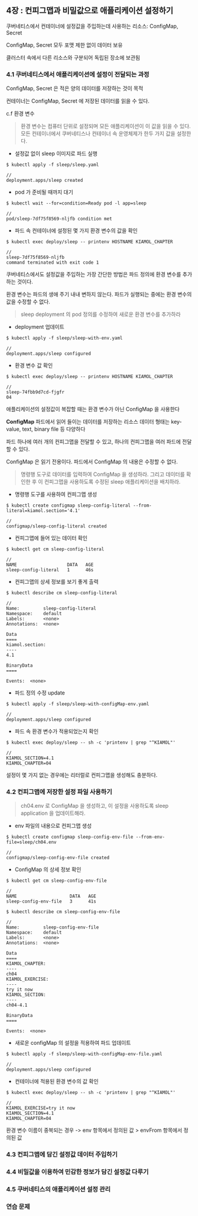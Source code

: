 ## 4장 : 컨피그맵과 비밀값으로 애플리케이션 설정하기

쿠버네티스에서 컨테이너에 설정값을 주입하는데 사용하는 리소스: ConfigMap, Secret 

ConfigMap, Secret 모두 포맷 제한 없이 데이터 보유 

클러스터 속에서 다른 리소스와 구분되어 독립된 장소에 보관됨

### 4.1 쿠버네티스에서 애플리케이션에 설정이 전달되는 과정

ConfigMap, Secret 은 적은 양의 데이터를 저장하는 것이 목적

컨테이너는 ConfigMap, Secret 에 저장된 데이터를 읽을 수 있다.

c.f 환경 변수

> 환경 변수는 컴퓨터 단위로 설정되며 모든 애플리케이션이 이 값을 읽을 수 있다. 모든 컨테이너에서 쿠버네티스나 컨테이너 속 운영체제가 한두 가지 값을 설정한다.

- 설정값 없이 sleep 이미지로 파드 실행
```
$ kubectl apply -f sleep/sleep.yaml

//
deployment.apps/sleep created
```

- pod 가 준비될 때까지 대기
```
$ kubectl wait --for=condition=Ready pod -l app=sleep

//
pod/sleep-7df75f8569-nljfb condition met
```

- 파드 속 컨테이너에 설정된 몇 가지 환경 변수의 값을 확인
```
$ kubectl exec deploy/sleep -- printenv HOSTNAME KIAMOL_CHAPTER

//
sleep-7df75f8569-nljfb
command terminated with exit code 1
```

쿠버네티스에서도 설정값을 주입하는 가장 간단한 방법은 파드 정의에 환경 변수를 추가하는 것이다.

환경 변수는 파드의 생애 주기 내내 변하지 않는다. 파드가 실행되는 중에는 환경 변수의 값을 수정할 수 없다. 

> sleep deployment 의 pod 정의를 수정하여 새로운 환경 변수를 추가하라

- deployment 업데이트
```
$ kubectl apply -f sleep/sleep-with-env.yaml

//
deployment.apps/sleep configured
```

- 환경 변수 값 확인
```
$ kubectl exec deploy/sleep -- printenv HOSTNAME KIAMOL_CHAPTER

//
sleep-74fbb9d7cd-fjgfr
04
```

애플리케이션의 설정값이 복잡할 때는 환경 변수가 아닌 ConfigMap 을 사용한다

**ConfigMap**
파드에서 읽어 들이는 데이터를 저장하는 리소스
데이터 형태는 key-value, text, binary file 등 다양하다

파드 하나에 여러 개의 컨피그맵을 전달할 수 있고, 하나의 컨피그맵을 여러 파드에 전달할 수 있다.

ConfigMap 은 읽기 전용이다. 파드에서 ConfigMap 의 내용은 수정할 수 없다.

> 명령행 도구로 데이터를 입력하여 ConfigMap 을 생성하라. 그리고 데이터를 확인한 후 이 컨피그맵을 사용하도록 수정된 sleep 애플리케이션을 배치하라.

- 명령행 도구를 사용하여 컨피그맵 생성
```
$ kubectl create configmap sleep-config-literal --from-literal=kiamol.section='4.1'

//
configmap/sleep-config-literal created
```

- 컨피그맵에 들어 있는 데이터 확인
```
$ kubectl get cm sleep-config-literal

//
NAME                   DATA   AGE
sleep-config-literal   1      46s
```

- 컨피그맵의 상세 정보를 보기 좋게 출력
```
$ kubectl describe cm sleep-config-literal

//
Name:         sleep-config-literal
Namespace:    default
Labels:       <none>
Annotations:  <none>

Data
====
kiamol.section:
----
4.1

BinaryData
====

Events:  <none>
```

- 파드 정의 수정 update 
```
$ kubectl apply -f sleep/sleep-with-configMap-env.yaml

//
deployment.apps/sleep configured
```

- 파드 속 환경 변수가 적용되었는지 확인
```
$ kubectl exec deploy/sleep -- sh -c 'printenv | grep "^KIAMOL"'

//
KIAMOL_SECTION=4.1
KIAMOL_CHAPTER=04
```

설정이 몇 가지 없는 경우에는 리터럴로 컨피그맵을 생성해도 충분하다.


### 4.2 컨피그맵에 저장한 설정 파일 사용하기

> ch04.env 로 ConfigMap 을 생성하고, 이 설정을 사용하도록 sleep application 을 업데이트해라.

- env 파일의 내용으로 컨피그맵 생성
```
$ kubectl create configmap sleep-config-env-file --from-env-file=sleep/ch04.env

//
configmap/sleep-config-env-file created
```

- ConfigMap 의 상세 정보 확인
```
$ kubectl get cm sleep-config-env-file

//
NAME                    DATA   AGE
sleep-config-env-file   3      41s
```

```
$ kubectl describe cm sleep-config-env-file

//
Name:         sleep-config-env-file
Namespace:    default
Labels:       <none>
Annotations:  <none>

Data
====
KIAMOL_CHAPTER:
----
ch04
KIAMOL_EXERCISE:
----
try it now
KIAMOL_SECTION:
----
ch04-4.1

BinaryData
====

Events:  <none>
```

- 새로운 configMap 의 설정을 적용하여 파드 업데이트
```
$ kubectl apply -f sleep/sleep-with-configMap-env-file.yaml

//
deployment.apps/sleep configured
```

- 컨테이너에 적용된 환경 변수의 값 확인
```
$ kubectl exec deploy/sleep -- sh -c 'printenv | grep "^KIAMOL"'

//
KIAMOL_EXERCISE=try it now
KIAMOL_SECTION=4.1
KIAMOL_CHAPTER=04
```

환경 변수 이름이 중복되는 경우 
-> env 항목에서 정의된 값 > envFrom 항목에서 정의된 값

### 4.3 컨피그맵에 담긴 설정값 데이터 주입하기

### 4.4 비밀값을 이용하여 민감한 정보가 담긴 설정값 다루기

### 4.5 쿠버네티스의 애플리케이션 설정 관리

### 연습 문제